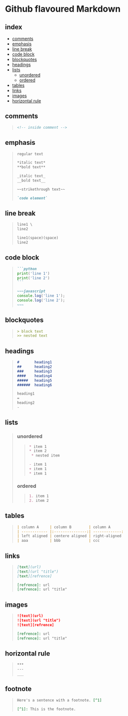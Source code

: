 <!-- 
things to confirm ~~~what is this?~~~


links:
https://www.w3schools.io/file/markdown-introduction/  
https://www.markdowntutorial.com/
https://www.markdownguide.org/cheat-sheet/
https://github.github.com/gfm/
https://github.com/adam-p/markdown-here/wiki/Markdown-Cheatsheet
 -->

# Github flavoured Markdown

## index
* [comments       ](#comments)
* [emphasis       ](#emphasis)
* [line break     ](#line-break)
* [code block     ](#code-block)
* [blockquotes    ](#blockquotes)
* [headings       ](#headings)
* [lists          ](#lists)
  * [unordered     ](#unordered)
  * [ordered       ](#ordered)
* [tables         ](#tables)
* [links          ](#links)
* [images         ](#images)
* [horizontal rule](#horizontal-rule)


## comments
> ```markdown
> <!-- inside comment -->
> ```


## emphasis
> ```markdown
> regular text
> 
> *italic text*
> **bold text**
> 
> _italic text_
> __bold text__
> 
> ~~strikethrough text~~
> 
> `code element`
> ```


## line break
> ```markdown
> line1 \ 
> line2
> ```
> ```markdown
> line1(space)(space)
> line2
> ```


## code block
> ~~~markdown
> ```python
> print('line 1')
> print('line 2') 
> ```
> ~~~
> ```markdown
> ~~~javascript
> console.log('line 1');
> console.log('line 2');
> ~~~
> ```


## blockquotes
> ```markdown
> > block text
> >> nested text
> ```


## headings
> ```markdown
> #       heading1
> ##      heading2
> ###     heading3
> ####    heading4
> #####   heading5
> ######  heading6
> ```
> ```markdown
> heading1
> =
> heading2
> -
> ```


## lists

> ### unordered
>> ```markdown
>> * item 1
>> * item 2
>>  * nested item
>> ```
>> ```markdown
>> - item 1
>> + item 1
>> * item 1
>>```
>
> ### ordered
>> ```markdown
>> 1. item 1
>> 2. item 2
>> ```


## tables
> ```markdown
> | column A     | column B        | column A     
> | ------------ |:---------------:| -------------:
> | left aligned | centere aligned | right-aligned 
> | aaa          | bbb             | ccc           
> ```


## links
> ```markdown
> [text](url)
> [text](url "title")
> [text][refrence]
>
> [refrence]: url
> [refrence]: url "title"
> ```


## images
> ```markdown
> ![text](url)
> ![text](url "title")
> ![text][refrence]
> 
> [refrence]: url
> [refrence]: url "title"
> ```


## horizontal rule
> ```markdown
> ***
> ---
> ___
> ```


## footnote
> ```markdown
> Here's a sentence with a footnote. [^1]
> 
> [^1]: This is the footnote.
> ```
